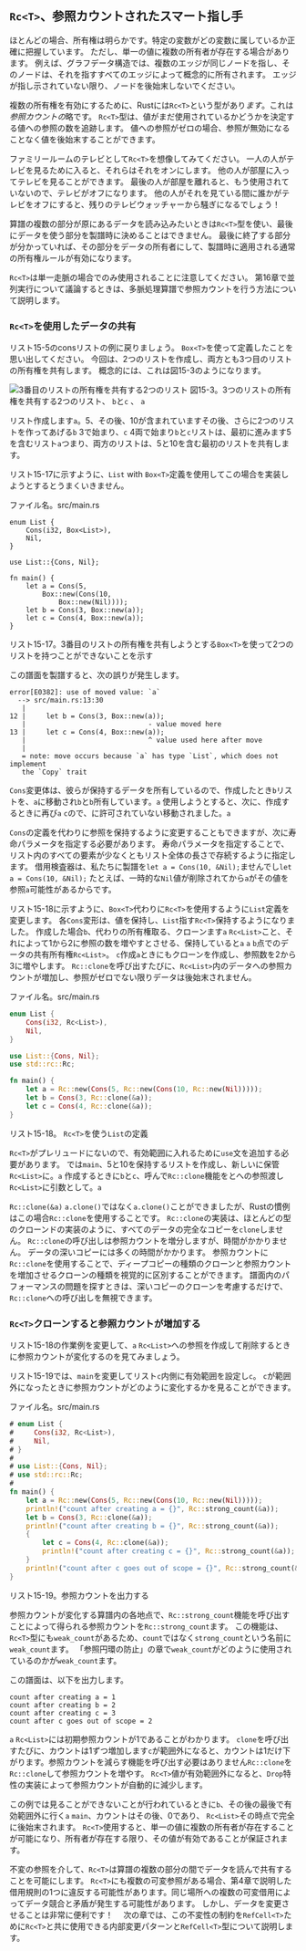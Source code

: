 ## `Rc<T>`、参照カウントされたスマート指し手

ほとんどの場合、所有権は明らかです。特定の変数がどの変数に属しているか正確に把握しています。
ただし、単一の値に複数の所有者が存在する場合があります。
例えば、グラフデータ構造では、複数のエッジが同じノードを指し、そのノードは、それを指すすべてのエッジによって概念的に所有されます。
エッジが指し示されていない限り、ノードを後始末しないでください。

複数の所有権を有効にするために、Rustには`Rc<T>`という型があり*ます*。これは*参照カウントの*略です。
`Rc<T>`型は、値がまだ使用されているかどうかを決定する値への参照の数を追跡します。
値への参照がゼロの場合、参照が無効になることなく値を後始末することができます。

ファミリールームのテレビとして`Rc<T>`を想像してみてください。
一人の人がテレビを見るために入ると、それらはそれをオンにします。
他の人が部屋に入ってテレビを見ることができます。
最後の人が部屋を離れると、もう使用されていないので、テレビがオフになります。
他の人がそれを見ている間に誰かがテレビをオフにすると、残りのテレビウォッチャーから騒ぎになるでしょう！　

算譜の複数の部分が原にあるデータを読み込みたいときは`Rc<T>`型を使い、最後にデータを使う部分を製譜時に決めることはできません。
最後に終了する部分が分かっていれば、その部分をデータの所有者にして、製譜時に適用される通常の所有権ルールが有効になります。

`Rc<T>`は単一走脈の場合でのみ使用されることに注意してください。
第16章で並列実行について議論するときは、多脈処理算譜で参照カウントを行う方法について説明します。

### `Rc<T>`を使用したデータの共有

リスト15-5のconsリストの例に戻りましょう。
`Box<T>`を使って定義したことを思い出してください。
今回は、2つのリストを作成し、両方とも3つ目のリストの所有権を共有します。
概念的には、これは図15-3のようになります。

<img src="img/trpl15-03.svg" alt="3番目のリストの所有権を共有する2つのリスト" class="center" />
<span class="caption">図15-3。3つのリストの所有権を共有する2つのリスト、 <code>b</code>と<code>c</code> 、 <code>a</code></span>

リスト作成します`a`。5、その後、10が含まれていますその後、さらに2つのリストを作ってあげる`b` 3で始まり、`c` 4両で始まり`b`と`c`リストは、最初に進みます5を含むリスト`a`つまり、両方のリストは、5と10を含む最初のリストを共有します。

リスト15-17に示すように、`List` with `Box<T>`定義を使用してこの場合を実装しようとするとうまくいきません。

<span class="filename">ファイル名。src/main.rs</span>

```rust,ignore
enum List {
    Cons(i32, Box<List>),
    Nil,
}

use List::{Cons, Nil};

fn main() {
    let a = Cons(5,
        Box::new(Cons(10,
            Box::new(Nil))));
    let b = Cons(3, Box::new(a));
    let c = Cons(4, Box::new(a));
}
```

<span class="caption">リスト15-17。3番目のリストの所有権を共有しようとする<code>Box&lt;T&gt;</code>を使って2つのリストを持つことができないことを示す</span>

この譜面を製譜すると、次の誤りが発生します。

```text
error[E0382]: use of moved value: `a`
  --> src/main.rs:13:30
   |
12 |     let b = Cons(3, Box::new(a));
   |                              - value moved here
13 |     let c = Cons(4, Box::new(a));
   |                              ^ value used here after move
   |
   = note: move occurs because `a` has type `List`, which does not implement
   the `Copy` trait
```

`Cons`変更体は、彼らが保持するデータを所有しているので、作成したとき`b`リストを、`a`に移動され`b`と`b`所有しています。`a`
使用しようとすると、次に、作成するときに再び`a` `c`ので、に許可されていない移動されました。`a`

`Cons`の定義を代わりに参照を保持するように変更することもできますが、次に寿命パラメータを指定する必要があります。
寿命パラメータを指定することで、リスト内のすべての要素が少なくともリスト全体の長さで存続するように指定します。
借用検査器は、私たちに製譜を`let a = Cons(10, &Nil);`ませんでし`let a = Cons(10, &Nil);`
たとえば、一時的な`Nil`値が削除されてから`a`がその値を参照`a`可能性があるからです。

リスト15-18に示すように、`Box<T>`代わりに`Rc<T>`を使用するように`List`定義を変更します。
各`Cons`変形は、値を保持し、`List`指す`Rc<T>`保持するようになりました。
作成した場合`b`、代わりの所有権取る、クローンます`a` `Rc<List>`こと、それによって1から2に参照の数を増やすとさせる、保持していると`a` `a` `b`点でのデータの共有所有権`Rc<List>`。
`c`作成`a`ときにもクローンを作成し、参照数を2から3に増やします。
`Rc::clone`を呼び出すたびに、`Rc<List>`内のデータへの参照カウントが増加し、参照がゼロでない限りデータは後始末されません。

<span class="filename">ファイル名。src/main.rs</span>

```rust
enum List {
    Cons(i32, Rc<List>),
    Nil,
}

use List::{Cons, Nil};
use std::rc::Rc;

fn main() {
    let a = Rc::new(Cons(5, Rc::new(Cons(10, Rc::new(Nil)))));
    let b = Cons(3, Rc::clone(&a));
    let c = Cons(4, Rc::clone(&a));
}
```

<span class="caption">リスト15-18。 <code>Rc&lt;T&gt;</code>を使う<code>List</code>の定義</span>

`Rc<T>`がプレリュードにないので、有効範囲に入れるために`use`文を追加する必要があります。
では`main`、5と10を保持するリストを作成し、新しいに保管`Rc<List>`に。`a`
作成するときに`b`と`c`、呼んで`Rc::clone`機能をとへの参照渡し`Rc<List>`に引数として。`a`

`Rc::clone(&a)` `a.clone()`ではなく`a.clone()`ことができましたが、Rustの慣例はこの場合`Rc::clone`を使用することです。
`Rc::clone`の実装は、ほとんどの型のクローンドの実装のように、すべてのデータの完全なコピーを`clone`しません。
`Rc::clone`の呼び出しは参照カウントを増分しますが、時間がかかりません。
データの深いコピーには多くの時間がかかります。
参照カウントに`Rc::clone`を使用することで、ディープコピーの種類のクローンと参照カウントを増加させるクローンの種類を視覚的に区別することができます。
譜面内のパフォーマンスの問題を探すときは、深いコピーのクローンを考慮するだけで、`Rc::clone`への呼び出しを無視できます。

### `Rc<T>`クローンすると参照カウントが増加する

リスト15-18の作業例を変更して、`a` `Rc<List>`への参照を作成して削除するときに参照カウントが変化するのを見てみましょう。

リスト15-19では、`main`を変更してリスト`c`内側に有効範囲を設定し`c`。
`c`が範囲外になったときに参照カウントがどのように変化するかを見ることができます。

<span class="filename">ファイル名。src/main.rs</span>

```rust
# enum List {
#     Cons(i32, Rc<List>),
#     Nil,
# }
#
# use List::{Cons, Nil};
# use std::rc::Rc;
#
fn main() {
    let a = Rc::new(Cons(5, Rc::new(Cons(10, Rc::new(Nil)))));
    println!("count after creating a = {}", Rc::strong_count(&a));
    let b = Cons(3, Rc::clone(&a));
    println!("count after creating b = {}", Rc::strong_count(&a));
    {
        let c = Cons(4, Rc::clone(&a));
        println!("count after creating c = {}", Rc::strong_count(&a));
    }
    println!("count after c goes out of scope = {}", Rc::strong_count(&a));
}
```

<span class="caption">リスト15-19。参照カウントを出力する</span>

参照カウントが変化する算譜内の各地点で、`Rc::strong_count`機能を呼び出すことによって得られる参照カウントを`Rc::strong_count`ます。
この機能は、`Rc<T>`型にも`weak_count`があるため、`count`ではなく`strong_count`という名前に`weak_count`ます。
「参照円環の防止」の章で`weak_count`がどのように使用されているのかが`weak_count`ます。

この譜面は、以下を出力します。

```text
count after creating a = 1
count after creating b = 2
count after creating c = 3
count after c goes out of scope = 2
```

`a` `Rc<List>`には初期参照カウントが1であることがわかります。
`clone`を呼び出すたびに、カウントは1ずつ増加します`c`が範囲外になると、カウントは1だけ下がります。参照カウントを減らす機能を呼び出す必要はありません`Rc::clone`を`Rc::clone`して参照カウントを増やす。 `Rc<T>`値が有効範囲外になると、`Drop`特性の実装によって参照カウントが自動的に減少します。

この例では見ることができないことが行われているときに`b`、その後の最後で有効範囲外に行く`a` `main`、カウントはその後、0であり、 `Rc<List>`その時点で完全に後始末されます。
`Rc<T>`使用すると、単一の値に複数の所有者が存在することが可能になり、所有者が存在する限り、その値が有効であることが保証されます。

不変の参照を介して、`Rc<T>`は算譜の複数の部分の間でデータを読んで共有することを可能にします。
`Rc<T>`にも複数の可変参照がある場合、第4章で説明した借用規則の1つに違反する可能性があります。同じ場所への複数の可変借用によってデータ競合と矛盾が発生する可能性があります。
しかし、データを変更させることは非常に便利です！　
次の章では、この不変性の制約を`RefCell<T>`ために`Rc<T>`と共に使用できる内部変更パターンと`RefCell<T>`型について説明します。
